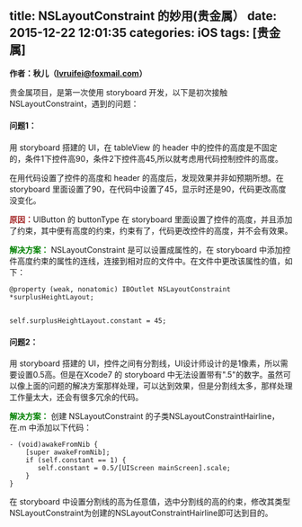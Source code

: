 title: NSLayoutConstraint 的妙用(贵金属）
date: 2015-12-22 12:01:35
categories: iOS
tags: [贵金属]
---
**作者：秋儿（lvruifei@foxmail.com）**

贵金属项目，是第一次使用 storyboard 开发，以下是初次接触 NSLayoutConstraint，遇到的问题：

<!-- more -->
####	问题1：
用 storyboard 搭建的 UI，在 tableView 的 header 中的控件的高度是不固定的，条件1下控件高90，条件2下控件高45,所以就考虑用代码控制控件的高度。

在用代码设置了控件的高度和 header 的高度后，发现效果并非如预期所想。在 storyboard 里面设置了90，在代码中设置了45，显示时还是90，代码更改高度没变化。

<font color=brown>**原因：**</font>UIButton 的 buttonType
在 storyboard 里面设置了控件的高度，并且添加了约束，其中便有高度的约束，约束有了，代码更改控件的高度，并不会有效果。


<font color=green>**解决方案：**</font>
NSLayoutConstraint 是可以设置成属性的，在 storyboard 中添加控件高度约束的属性的连线，连接到相对应的文件中。在文件中更改该属性的值，如下：

	@property (weak, nonatomic) IBOutlet NSLayoutConstraint *surplusHeightLayout;

	
	self.surplusHeightLayout.constant = 45;

####	问题2：
用 storyboard 搭建的 UI，控件之间有分割线，UI设计师设计的是1像素，所以需要设置0.5高。但是在Xcode7 的 storyboard 中无法设置带有".5"的数字。虽然可以像上面的问题的解决方案那样处理，可以达到效果，但是分割线太多，那样处理工作量太大，还会有很多冗余的代码。

<font color=green>**解决方案：**</font>
 创建 NSLayoutConstraint 的子类NSLayoutConstraintHairline，在.m 中添加以下代码：


	- (void)awakeFromNib {
        [super awakeFromNib];
        if (self.constant == 1) {
           self.constant = 0.5/[UIScreen mainScreen].scale;
        }
	}

在 storyboard 中设置分割线的高为任意值，选中分割线的高的约束，修改其类型NSLayoutConstraint为创建的NSLayoutConstraintHairline即可达到目的。
